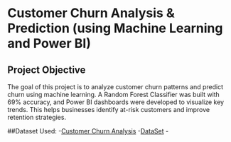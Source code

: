 # Customer Churn Analysis & Prediction (using Machine Learning and Power BI)
## Project Objective
The goal of this project is to analyze customer churn patterns and predict churn using machine learning. A Random Forest Classifier was built with 69% accuracy, and Power BI dashboards were developed to visualize key trends. This helps businesses identify at-risk customers and improve retention strategies.

##Dataset Used:
-<a href="https://1drv.ms/x/s!AvanMTlOHY4KikOMfpCy4kpTYxcD">Customer Churn Analysis</a>
-<a href="https://github.com/Mubasheerashirur/Customer-Churn-Analysis/edit/main/README.md">DataSet</a>
-<a href="https://github.com/Mubasheerashirur/Customer-Churn-Analysis">
